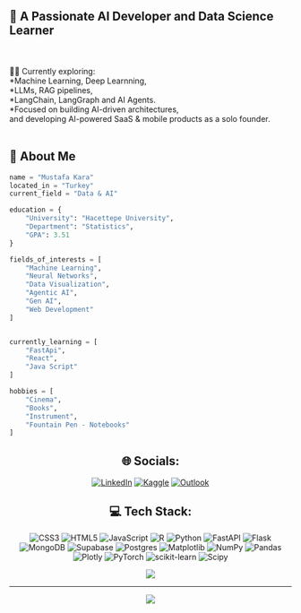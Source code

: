 
## 💫 A Passionate AI Developer and Data Science Learner
<br><br>👨‍💻 Currently exploring:<br> *Machine Learning, Deep Learnning,<br>*LLMs, RAG pipelines,<br> *LangChain, LangGraph and AI Agents. <br>*Focused on building AI-driven architectures,<br>and developing AI-powered SaaS & mobile products as a solo founder.<br><br>

## 👻 About Me 
```python
name = "Mustafa Kara"
located_in = "Turkey"
current_field = "Data & AI"

education = {
    "University": "Hacettepe University",
    "Department": "Statistics",
    "GPA": 3.51
}

fields_of_interests = [  
    "Machine Learning",  
    "Neural Networks",  
    "Data Visualization",  
    "Agentic AI",
    "Gen AI",
    "Web Development"     
]


currently_learning = [
    "FastApi",
    "React",
    "Java Script"
]

hobbies = [
    "Cinema",
    "Books",
    "Instrument",
    "Fountain Pen - Notebooks"
]
```

<div align="center">


## 🌐 Socials:
[![LinkedIn](https://img.shields.io/badge/LinkedIn-0077B5?style=for-the-badge&logo=linkedin&logoColor=white)](https://www.linkedin.com/mustafakaraa) [![Kaggle](https://img.shields.io/badge/Kaggle-20BEFF?style=for-the-badge&logo=kaggle&logoColor=white)](https://www.kaggle.com/yourusername) [![Outlook](https://img.shields.io/badge/Outlook-0078D4?style=for-the-badge&logo=microsoft-outlook&logoColor=white)](mailto:mmustafa.kara@outlook.com)


## 💻 Tech Stack:
![CSS3](https://img.shields.io/badge/css3-%231572B6.svg?style=for-the-badge&logo=css3&logoColor=white) ![HTML5](https://img.shields.io/badge/html5-%23E34F26.svg?style=for-the-badge&logo=html5&logoColor=white) ![JavaScript](https://img.shields.io/badge/javascript-%23323330.svg?style=for-the-badge&logo=javascript&logoColor=%23F7DF1E) ![R](https://img.shields.io/badge/r-%23276DC3.svg?style=for-the-badge&logo=r&logoColor=white) ![Python](https://img.shields.io/badge/python-3670A0?style=for-the-badge&logo=python&logoColor=ffdd54) ![FastAPI](https://img.shields.io/badge/FastAPI-005571?style=for-the-badge&logo=fastapi) ![Flask](https://img.shields.io/badge/flask-%23000.svg?style=for-the-badge&logo=flask&logoColor=white) ![MongoDB](https://img.shields.io/badge/MongoDB-%234ea94b.svg?style=for-the-badge&logo=mongodb&logoColor=white) ![Supabase](https://img.shields.io/badge/Supabase-3ECF8E?style=for-the-badge&logo=supabase&logoColor=white) ![Postgres](https://img.shields.io/badge/postgres-%23316192.svg?style=for-the-badge&logo=postgresql&logoColor=white) ![Matplotlib](https://img.shields.io/badge/Matplotlib-%23ffffff.svg?style=for-the-badge&logo=Matplotlib&logoColor=black) ![NumPy](https://img.shields.io/badge/numpy-%23013243.svg?style=for-the-badge&logo=numpy&logoColor=white) ![Pandas](https://img.shields.io/badge/pandas-%23150458.svg?style=for-the-badge&logo=pandas&logoColor=white) ![Plotly](https://img.shields.io/badge/Plotly-%233F4F75.svg?style=for-the-badge&logo=plotly&logoColor=white) ![PyTorch](https://img.shields.io/badge/PyTorch-%23EE4C2C.svg?style=for-the-badge&logo=PyTorch&logoColor=white) ![scikit-learn](https://img.shields.io/badge/scikit--learn-%23F7931E.svg?style=for-the-badge&logo=scikit-learn&logoColor=white) ![Scipy](https://img.shields.io/badge/SciPy-%230C55A5.svg?style=for-the-badge&logo=scipy&logoColor=%white)  

![](https://github-readme-stats.vercel.app/api/top-langs/?username=karakapo&theme=gotham&hide_border=true&include_all_commits=false&count_private=false&layout=compact)

---
[![](https://visitcount.itsvg.in/api?id=karakapo&icon=0&color=0)](https://visitcount.itsvg.in)


 </div>
<!-- Proudly created with GPRM ( https://gprm.itsvg.in ) -->
